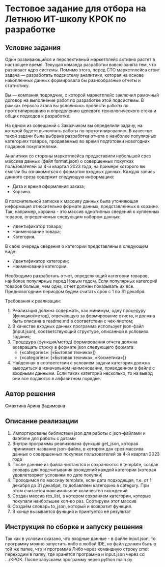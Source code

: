 # Тестовое задание для отбора на Летнюю ИТ-школу КРОК по разработке

## Условие задания
Один развивающийся и перспективный маркетплейс активно растет в настоящее время. Текущая команда разработки вовсю занята тем, что развивает ядро системы. Помимо этого, перед CTO маркетплейса стоит задача — разработать подсистему аналитики, которая на основе накопленных данных формировала бы разнообразные отчеты и статистику.

Вы — компания подрядчик, с которой маркетплейс заключил рамочный договор на выполнение работ по разработке этой подсистемы. В рамках первого этапа вы условились провести работы по прототипированию и определению целевого технологического стека и общих подходов к разработке.

На одном из совещаний с Заказчиком вы определили задачу, на которой будете выполнять работы по прототипированию. В качестве такой задачи была выбрана разработка отчета о наиболее популярных категориях товаров, продаваемых во время подготовки новогодних подарков покупателями.

Аналитики со стороны маркетплейса предоставили небольшой срез массива данных (файл format.json) о совершенных покупках пользователей за 4-й квартал 2023 года, на примере которого вы смогли бы ознакомиться с форматом входных данных. Каждая запись данного среза содержит следующую информацию:
- Дата и время оформления заказа;
- Корзина.

В пояснительной записке к массиву данных была уточняющая информация относительно формате данных, представленных в корзине. Так, например, корзина - это массив однотипных сведений о купленных товаров, определяемых следующим набором данных:
- Идентификатор товара;
- Наименование товара;
- Категория.

В свою очередь сведения о категории представлены в следующем виде:
- Идентификатор категории;
- Наименование категории.

Необходимо разработать отчет, определяющий категории товаров, наиболее популярные перед Новым годом. Если популярных категорий товаров больше, чем одна, отчет должен показывать их все. Предновогодним периодом будем считать срок с 1 по 31 декабря.

Требования к реализации:
1. Реализация должна содержать, как минимум, одну процедуру (функцию/метод), отвечающую за формирование отчета, и должна быть описана в readme.md в соответствии с чек-листом;
2. В качестве входных данных программа использует json-файл (input.json), соответствующий структуре, описанной в условиях задания;
3. Процедура (функция/метод) формирования отчета должна возвращать строку в формате json следующего формата:
   - {«categories»: [«Бытовая техника»]}
   - {«categories»: [«Бытовая техника», «Косметика»]}
4. Найденная в соответствии с условием задачи категория должна выводиться в изначальном наименовании, приведенном в файле с входными данными. Если таких категорий несколько, то на вывод они все подаются в алфавитном порядке.

## Автор решения 
Смахтина Арина Вадимовна

## Описание реализации
1) Импортированы библиотеки json для работы с json-файлами и datetime для работы с датами
2) Внутри программы реализована функция get_json, которая принимает название json-файла, в котором дан срез массива данных о совершенных покупках пользователей за 4-й квартал 2023 года
3) После данные из файла чистаются и сохраняются в template, создан словарь для подсчитывания вхождений каждой категории (которая удовлетворяет условиям по дате покупки)
4) Проходимся по массиву template, если дата подходящая, т.е. от 1 декабря до 31 декабря, то добавляем категорию в category. При этом считается максимальное количество вхождений
5) Создан массив res_list, в котором сохраняем категории, которые покупали наибольшее кол-во раз. Сортируем этот массив
6) Создаём словарь to_json, который и возвратит функция.
7) В конце вызывается функция и принтуется её результат
## Инструкция по сборке и запуску решения
Так как в условии сказано, что входные данные - в файле input.json, то программу можно запустить либо в любой IDE, но файл должен быть в той же папке, что и программа
Либо через командную строку cmd: переходим в папку, где хранятся программа и input.json через cd .../KPOK. После запускаем программу через python main.py
